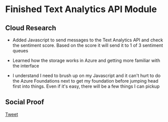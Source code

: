 <!-- This is a template you can use for quick progress days. It removes a lot of the steps we encourage you to share in the longer template 000-DAY-ARTICLE-LONG-TEMPLATE.MD-->

# Finished Text Analytics API Module

## Cloud Research

- Added Javascript to send messages to the Text Analytics API and check the sentiment score. Based on the score it will send it to 1 of 3 sentiment queues

- Learned how the storage works in Azure and getting more familiar with the interface

- I understand I need to brush up on my Javascript and it can't hurt to do the Azure Foundations next to get my foundation before jumping head first into things. Even if it's easy, there will be a few things I can pickup

## Social Proof

[Tweet](https://twitter.com/SpencerGarth19/status/1303803088470528007)
